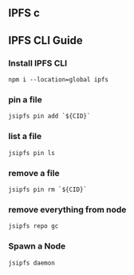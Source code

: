 ## IPFS c


## IPFS CLI Guide

### Install IPFS CLI
```shell
npm i --location=global ipfs
```
### pin a file
```shell
jsipfs pin add `${CID}`
```
### list a file

```shell
jsipfs pin ls
```
### remove a file
```shell
jsipfs pin rm `${CID}`
```
### remove everything from node 
```shell
jsipfs repo gc
```
### Spawn a Node
```shell
jsipfs daemon
```